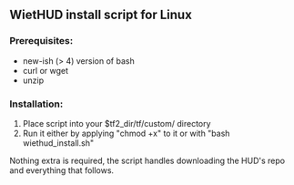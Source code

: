 ## WietHUD install script for Linux
### Prerequisites:

- new-ish (> 4) version of bash
- curl or wget
- unzip

### Installation:

1. Place script into your $tf2_dir/tf/custom/ directory
2. Run it either by applying "chmod +x" to it or with "bash wiethud_install.sh"

Nothing extra is required, the script handles downloading the HUD's repo and everything that follows.
